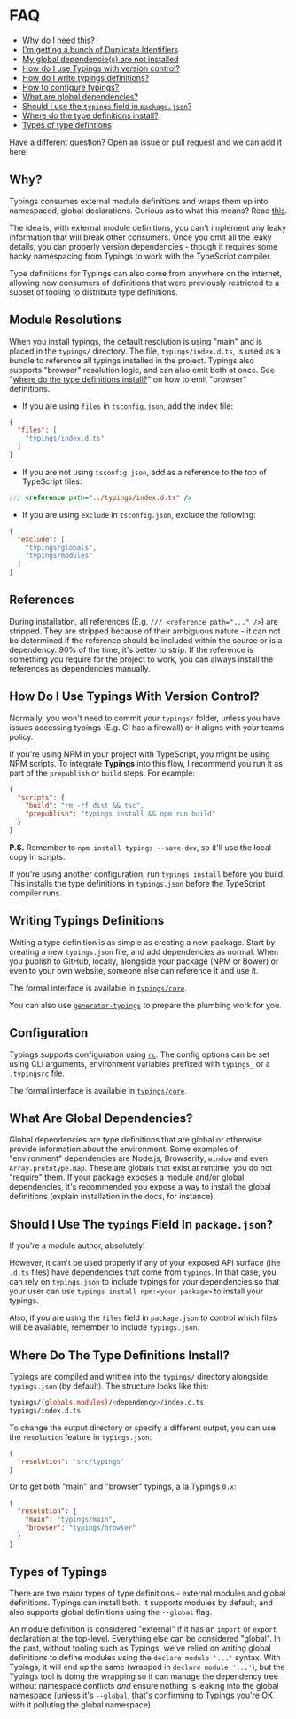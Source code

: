 # FAQ

- [Why do I need this?](#why)
- [I'm getting a bunch of Duplicate Identifiers](#module-resolutions)
- [My global dependencie(s) are not installed](#references)
- [How do I use Typings with version control?](#how-do-i-use-typings-with-version-control)
- [How do I write typings definitions?](#writing-typings-definitions)
- [How to configure typings?](#configuration)
- [What are global dependencies?](#what-are-global-dependencies)
- [Should I use the `typings` field in `package.json`?](#should-i-use-the-typings-field-in-packagejson)
- [Where do the type definitions install?](#where-do-the-type-definitions-install)
- [Types of type defintions](#types-of-typings)

Have a different question? Open an issue or pull request and we can add it here!

## Why?

Typings consumes external module definitions and wraps them up into namespaced, global declarations. Curious as to what this means? Read [this](/docs/external-modules.md).

The idea is, with external module definitions, you can't implement any leaky information that will break other consumers. Once you omit all the leaky details, you can properly version dependencies - though it requires some hacky namespacing from Typings to work with the TypeScript compiler.

Type definitions for Typings can also come from anywhere on the internet, allowing new consumers of definitions that were previously restricted to a subset of tooling to distribute type definitions.

## Module Resolutions

When you install typings, the default resolution is using "main" and is placed in the `typings/` directory. The file, `typings/index.d.ts`, is used as a bundle to reference all typings installed in the project. Typings also supports "browser" resolution logic, and can also emit both at once. See "[where do the type definitions install?](#where-do-the-type-definitions-install)" on how to emit "browser" definitions.

* If you are using `files` in `tsconfig.json`, add the index file:

```json
{
  "files": [
    "typings/index.d.ts"
  ]
}
```

* If you are not using `tsconfig.json`, add as a reference to the top of TypeScript files:

```ts
/// <reference path="../typings/index.d.ts" />
```

* If you are using `exclude` in `tsconfig.json`, exclude the following:

```json
{
  "exclude": [
    "typings/globals",
    "typings/modules"
  ]
}
```

## References

During installation, all references (E.g. `/// <reference path="..." />`) are stripped. They are stripped because of their ambiguous nature - it can not be determined if the reference should be included within the source or is a dependency. 90% of the time, it's better to strip. If the reference is something you require for the project to work, you can always install the references as dependencies manually.

## How Do I Use Typings With Version Control?

Normally, you won't need to commit your `typings/` folder, unless you have issues accessing typings (E.g. CI has a firewall) or it aligns with your teams policy.

If you're using NPM in your project with TypeScript, you might be using NPM scripts. To integrate **Typings** into this flow, I recommend you run it as part of the `prepublish` or `build` steps. For example:

```json
{
  "scripts": {
    "build": "rm -rf dist && tsc",
    "prepublish": "typings install && npm run build"
  }
}
```

**P.S.** Remember to `npm install typings --save-dev`, so it'll use the local copy in scripts.

If you're using another configuration, run `typings install` before you build. This installs the type definitions in `typings.json` before the TypeScript compiler runs.

## Writing Typings Definitions

Writing a type definition is as simple as creating a new package. Start by creating a new `typings.json` file, and add dependencies as normal. When you publish to GitHub, locally, alongside your package (NPM or Bower) or even to your own website, someone else can reference it and use it.

The formal interface is available in [`typings/core`](https://github.com/typings/core/blob/master/src/interfaces/config.ts).

You can also use [`generator-typings`](https://github.com/typings/generator-typings) to prepare the plumbing work for you.

## Configuration

Typings supports configuration using [`rc`](https://github.com/dominictarr/rc). The config options can be set using CLI arguments, environment variables prefixed with `typings_` or a `.typingsrc` file.

The formal interface is available in [`typings/core`](https://github.com/typings/core/blob/master/src/interfaces/rc.ts).

## What Are Global Dependencies?

Global dependencies are type definitions that are global or otherwise provide information about the environment. Some examples of "environment" dependencies are Node.js, Browserify, `window` and even `Array.prototype.map`. These are globals that exist at runtime, you do not "require" them. If your package exposes a module and/or global dependencies, it's recommended you expose a way to install the global definitions (explain installation in the docs, for instance).

## Should I Use The `typings` Field In `package.json`?

If you're a module author, absolutely!

However, it can't be used properly if any of your exposed API surface (the `.d.ts` files) have dependencies that come from `typings`.
In that case, you can rely on `typings.json` to include typings for your dependencies so that your user can use `typings install npm:<your package>` to install your typings.

Also, if you are using the `files` field in `package.json` to control which files will be available, remember to include `typings.json`.

## Where Do The Type Definitions Install?

Typings are compiled and written into the `typings/` directory alongside `typings.json` (by default). The structure looks like this:

```sh
typings/{globals,modules}/<dependency>/index.d.ts
typings/index.d.ts
```

To change the output directory or specify a different output, you can use the `resolution` feature in `typings.json`:

```json
{
  "resolution": "src/typings"
}
```

Or to get both "main" and "browser" typings, a la Typings `0.x`:

```json
{
  "resolution": {
    "main": "typings/main",
    "browser": "typings/browser"
  }
}
```

## Types of Typings

There are two major types of type definitions - external modules and global definitions. Typings can install both. It supports modules by default, and also supports global definitions using the `--global` flag.

An module definition is considered "external" if it has an `import` or `export` declaration at the top-level. Everything else can be considered "global". In the past, without tooling such as Typings, we've relied on writing global definitions to define modules using the `declare module '...'` syntax. With Typings, it will end up the same (wrapped in `declare module '...'`), but the Typings tool is doing the wrapping so it can manage the dependency tree without namespace conflicts _and_ ensure nothing is leaking into the global namespace (unless it's `--global`, that's confirming to Typings you're OK with it polluting the global namespace).
